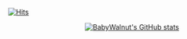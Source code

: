 
[![Hits](https://hits.seeyoufarm.com/api/count/incr/badge.svg?url=https%3A%2F%2Fgithub.com%2Fbabywalnut%2Fhit-counter&count_bg=%2379C83D&title_bg=%23555555&icon=ios.svg&icon_color=%23E7E7E7&title=hits&edge_flat=false)](https://hits.seeyoufarm.com)



<div align=center>
  
[![BabyWalnut's GitHub stats](https://github-readme-stats.vercel.app/api?username=Babywalnut&show_icons=true&theme=tokyonight)](https://github.com/anuraghazra/github-readme-stats)
</div>


